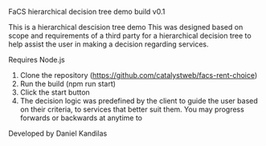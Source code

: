 FaCS hierarchical decision tree demo build v0.1

This is a hierarchical descision tree demo This was designed based on scope and requirements of a third party for a hierarchical decision tree to help assist the user in making a decision regarding services.

Requires Node.js
1. Clone the repository (https://github.com/catalystweb/facs-rent-choice)
2. Run the build (npm run start)
3. Click the start button
4. The decision logic was predefined by the client to guide the user based on their criteria, to services that better suit them. You may progress forwards or backwards at anytime to 

Developed by Daniel Kandilas
